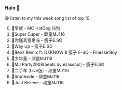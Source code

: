 

### Halo 👋

😄 listen to my this week song list of top 10:

0. 🌈早就 - MC HotDog 热狗
1. 🌈Super Duper - 顽童MJ116
2. 🌈你懂我意思吗 - 瘦子E.SO
3. 🌈Way Up - 瘦子E.SO
4. 🌈Benz Remix ft. DZKNOW & 瘦子 E-SO - Finesse'Boy
5. 🌈少年董 - 顽童MJ116
6. 🌈MJ Party2008(beats by ezasscul) - 瘦子E.SO
7. 🌈二手车 (Live版) - 顽童MJ116
8. 🌈Southside - 顽童MJ116
9. 🌈Just Believe - 顽童MJ116

